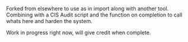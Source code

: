 Forked from elsewhere to use as in import along with another tool.
Combining with a CIS Audit script and the function on completion to call whats here and harden the system. 

Work in progress right now, will give credit when complete.

